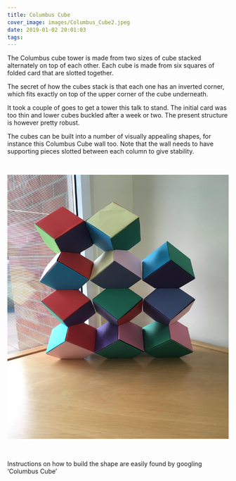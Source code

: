 ```yaml
---
title: Columbus Cube
cover_image: images/Columbus_Cube2.jpeg
date: 2019-01-02 20:01:03
tags:
---
```


The Columbus cube tower is made from two sizes of cube stacked alternately on top of each other.  Each cube is made from six squares of folded card that are slotted together.

The secret of how the cubes stack is that each one has an inverted corner, which fits exactly on top of the upper corner of the cube underneath.

It took a couple of goes to get a tower this talk to stand.  The initial card was too thin and lower cubes buckled after a week or two.  The present structure is however pretty robust.

The cubes can be built into a number of visually appealing shapes, for instance this Columbus Cube wall too.  Note that the wall needs to have supporting pieces slotted between each column to give stability.

<br>

<img src="/images/ColumbusCubeWall.jpeg" alt="Columbus Cube Wall"
	title="Columbus Cube Wall" width="600" height="600" />

<br>

Instructions on how to build the shape are easily found by googling ‘Columbus Cube’
